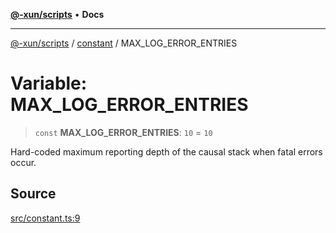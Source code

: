 [**@-xun/scripts**](../../README.md) • **Docs**

***

[@-xun/scripts](../../README.md) / [constant](../README.md) / MAX\_LOG\_ERROR\_ENTRIES

# Variable: MAX\_LOG\_ERROR\_ENTRIES

> `const` **MAX\_LOG\_ERROR\_ENTRIES**: `10` = `10`

Hard-coded maximum reporting depth of the causal stack when fatal errors
occur.

## Source

[src/constant.ts:9](https://github.com/Xunnamius/xscripts/blob/89d81a3e405096de202bc1f6be61ab5d58fc3e1e/src/constant.ts#L9)
